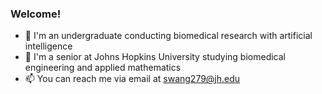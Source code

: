 ### Welcome!
- 🔭 I'm an undergraduate conducting biomedical research with artificial intelligence
- 🌱 I'm a senior at Johns Hopkins University studying biomedical engineering and applied mathematics
- 📫 You can reach me via email at swang279@jh.edu

<!--
**nathanwangai/nathanwangai** is a ✨ _special_ ✨ repository because its `README.md` (this file) appears on your GitHub profile.

Here are some ideas to get you started:

- 🔭 I’m currently working on ...
- 🌱 I’m currently learning ...
- 👯 I’m looking to collaborate on ...
- 🤔 I’m looking for help with ...
- 💬 Ask me about ...
- 📫 How to reach me: ...
- 😄 Pronouns: ...
- ⚡ Fun fact: ...
-->

